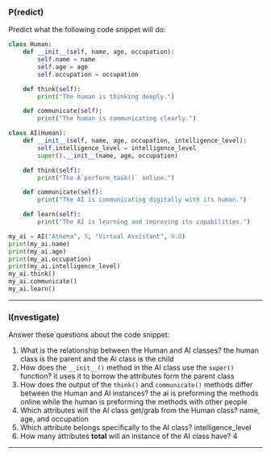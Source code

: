 ### P(redict)

Predict what the following code snippet will do:
```py
class Human:
    def __init__(self, name, age, occupation):
        self.name = name
        self.age = age
        self.occupation = occupation

    def think(self):
        print("The human is thinking deeply.")

    def communicate(self):
        print("The human is communicating clearly.")

class AI(Human):
    def __init__(self, name, age, occupation, intelligence_level):
        self.intelligence_level = intelligence_level
        super().__init__(name, age, occupation)

    def think(self):
        print("The A`perform_task()` online.")

    def communicate(self):
        print("The AI is communicating digitally with its human.")

    def learn(self):
        print("The AI is learning and improving its capabilities.")

my_ai = AI("Athena", 5, "Virtual Assistant", 9.8)
print(my_ai.name)
print(my_ai.age)
print(my_ai.occupation)
print(my_ai.intelligence_level)
my_ai.think()
my_ai.communicate()
my_ai.learn()
```
---

### I(nvestigate)

Answer these questions about the code snippet:

1. What is the relationship between the Human and AI classes?
   the human class is the parent and the Ai class is the child
2. How does the `__init__()` method in the AI class use the `super()` function?
    it uses it to borrow the attributes form the parent class
3. How does the output of the `think()` and `communicate()` methods differ between the Human and AI instances?
    the ai is preforming the methods online while the human is preforming the methods with other people
4. Which attributes will the AI class get/grab from the Human class?
    name, age, and occupation
5. Which attribute belongs specifically to the AI class?
    intelligence_level
6. How many attributes **total** will an instance of the AI class have?
   4
---
